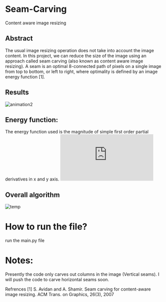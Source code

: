# Seam-Carving
Content aware image resizing

## Abstract
The usual image resizing operation does not take into account the image content. In this project, we can reduce the size of the image using an approach called seam carving (also known as content aware image resizing). A seam is an optimal 8-connected path of pixels on a single image from top to bottom, or left to right, where optimality is defined by an image energy function [1]. 

## Results

![animation2](https://cloud.githubusercontent.com/assets/13918778/26339853/d1b5f098-3f3f-11e7-81e1-a895efb9d599.gif)

## Energy function:
The energy function used is the magnitude of simple first order partial derivatives in x and y axis.
![first equation](http://latex.codecogs.com/gif.latex?E%28x%2Cy%29%20%3D%20%5Csqrt%7B%5Cfrac%7B%5Cpartial%20f%28x%2Cy%29%7D%7B%5Cpartial%20x%7D%5E%7B2%7D%20&plus;%20%5Cfrac%7B%5Cpartial%20f%28x%2Cy%29%7D%7B%5Cpartial%20y%7D%5E%7B2%7D%20%7D)

## Overall algorithm

![temp](https://cloud.githubusercontent.com/assets/13918778/26340060/1b9289fa-3f41-11e7-9b99-f4718e659803.PNG)


# How to run the file?
run the main.py file

# Notes:
Presently the code only carves out columns in the image (Vertical seams). I will push the code to carve horizontal seams soon.

Refrences
[1] S. Avidan and A. Shamir. Seam carving for content-aware image resizing. ACM Trans. on Graphics, 26(3), 2007
